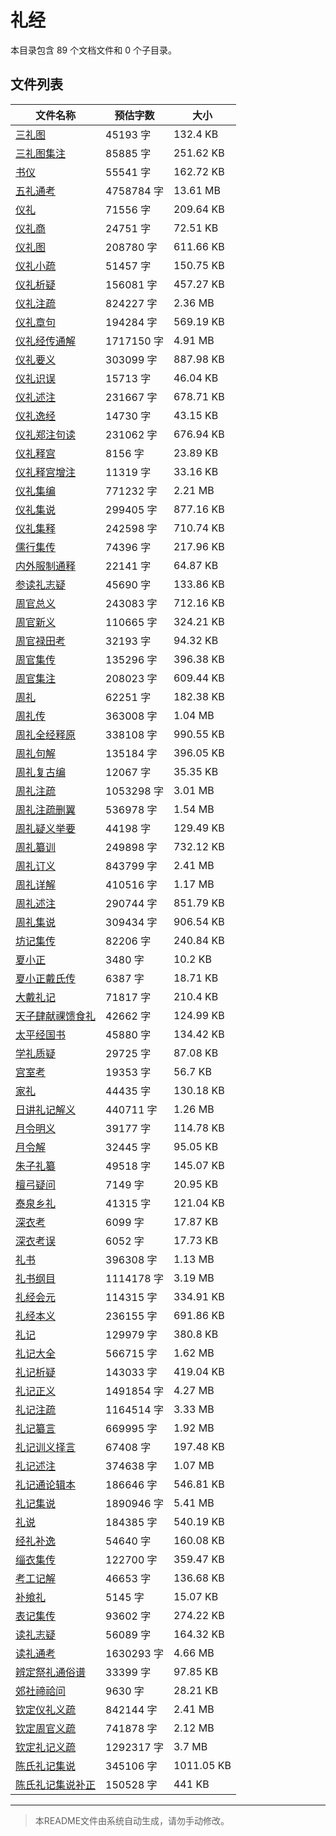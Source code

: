 # 礼经

本目录包含 89 个文档文件和 0 个子目录。

## 文件列表

| 文件名称 | 预估字数 | 大小 |
|---------|---------|------|
| [三礼图](儒藏/礼经/三礼图.md) | 45193 字 | 132.4 KB |
| [三礼图集注](儒藏/礼经/三礼图集注.md) | 85885 字 | 251.62 KB |
| [书仪](儒藏/礼经/书仪.md) | 55541 字 | 162.72 KB |
| [五礼通考](儒藏/礼经/五礼通考.md) | 4758784 字 | 13.61 MB |
| [仪礼](儒藏/礼经/仪礼.md) | 71556 字 | 209.64 KB |
| [仪礼商](儒藏/礼经/仪礼商.md) | 24751 字 | 72.51 KB |
| [仪礼图](儒藏/礼经/仪礼图.md) | 208780 字 | 611.66 KB |
| [仪礼小疏](儒藏/礼经/仪礼小疏.md) | 51457 字 | 150.75 KB |
| [仪礼析疑](儒藏/礼经/仪礼析疑.md) | 156081 字 | 457.27 KB |
| [仪礼注疏](儒藏/礼经/仪礼注疏.md) | 824227 字 | 2.36 MB |
| [仪礼章句](儒藏/礼经/仪礼章句.md) | 194284 字 | 569.19 KB |
| [仪礼经传通解](儒藏/礼经/仪礼经传通解.md) | 1717150 字 | 4.91 MB |
| [仪礼要义](儒藏/礼经/仪礼要义.md) | 303099 字 | 887.98 KB |
| [仪礼识误](儒藏/礼经/仪礼识误.md) | 15713 字 | 46.04 KB |
| [仪礼述注](儒藏/礼经/仪礼述注.md) | 231667 字 | 678.71 KB |
| [仪礼逸经](儒藏/礼经/仪礼逸经.md) | 14730 字 | 43.15 KB |
| [仪礼郑注句读](儒藏/礼经/仪礼郑注句读.md) | 231062 字 | 676.94 KB |
| [仪礼释宫](儒藏/礼经/仪礼释宫.md) | 8156 字 | 23.89 KB |
| [仪礼释宫增注](儒藏/礼经/仪礼释宫增注.md) | 11319 字 | 33.16 KB |
| [仪礼集编](儒藏/礼经/仪礼集编.md) | 771232 字 | 2.21 MB |
| [仪礼集说](儒藏/礼经/仪礼集说.md) | 299405 字 | 877.16 KB |
| [仪礼集释](儒藏/礼经/仪礼集释.md) | 242598 字 | 710.74 KB |
| [儒行集传](儒藏/礼经/儒行集传.md) | 74396 字 | 217.96 KB |
| [内外服制通释](儒藏/礼经/内外服制通释.md) | 22141 字 | 64.87 KB |
| [参读礼志疑](儒藏/礼经/参读礼志疑.md) | 45690 字 | 133.86 KB |
| [周官总义](儒藏/礼经/周官总义.md) | 243083 字 | 712.16 KB |
| [周官新义](儒藏/礼经/周官新义.md) | 110665 字 | 324.21 KB |
| [周官禄田考](儒藏/礼经/周官禄田考.md) | 32193 字 | 94.32 KB |
| [周官集传](儒藏/礼经/周官集传.md) | 135296 字 | 396.38 KB |
| [周官集注](儒藏/礼经/周官集注.md) | 208023 字 | 609.44 KB |
| [周礼](儒藏/礼经/周礼.md) | 62251 字 | 182.38 KB |
| [周礼传](儒藏/礼经/周礼传.md) | 363008 字 | 1.04 MB |
| [周礼全经释原](儒藏/礼经/周礼全经释原.md) | 338108 字 | 990.55 KB |
| [周礼句解](儒藏/礼经/周礼句解.md) | 135184 字 | 396.05 KB |
| [周礼复古编](儒藏/礼经/周礼复古编.md) | 12067 字 | 35.35 KB |
| [周礼注疏](儒藏/礼经/周礼注疏.md) | 1053298 字 | 3.01 MB |
| [周礼注疏删翼](儒藏/礼经/周礼注疏删翼.md) | 536978 字 | 1.54 MB |
| [周礼疑义举要](儒藏/礼经/周礼疑义举要.md) | 44198 字 | 129.49 KB |
| [周礼纂训](儒藏/礼经/周礼纂训.md) | 249898 字 | 732.12 KB |
| [周礼订义](儒藏/礼经/周礼订义.md) | 843799 字 | 2.41 MB |
| [周礼详解](儒藏/礼经/周礼详解.md) | 410516 字 | 1.17 MB |
| [周礼述注](儒藏/礼经/周礼述注.md) | 290744 字 | 851.79 KB |
| [周礼集说](儒藏/礼经/周礼集说.md) | 309434 字 | 906.54 KB |
| [坊记集传](儒藏/礼经/坊记集传.md) | 82206 字 | 240.84 KB |
| [夏小正](儒藏/礼经/夏小正.md) | 3480 字 | 10.2 KB |
| [夏小正戴氏传](儒藏/礼经/夏小正戴氏传.md) | 6387 字 | 18.71 KB |
| [大戴礼记](儒藏/礼经/大戴礼记.md) | 71817 字 | 210.4 KB |
| [天子肆献祼馈食礼](儒藏/礼经/天子肆献祼馈食礼.md) | 42662 字 | 124.99 KB |
| [太平经国书](儒藏/礼经/太平经国书.md) | 45880 字 | 134.42 KB |
| [学礼质疑](儒藏/礼经/学礼质疑.md) | 29725 字 | 87.08 KB |
| [宫室考](儒藏/礼经/宫室考.md) | 19353 字 | 56.7 KB |
| [家礼](儒藏/礼经/家礼.md) | 44435 字 | 130.18 KB |
| [日讲礼记解义](儒藏/礼经/日讲礼记解义.md) | 440711 字 | 1.26 MB |
| [月令明义](儒藏/礼经/月令明义.md) | 39177 字 | 114.78 KB |
| [月令解](儒藏/礼经/月令解.md) | 32445 字 | 95.05 KB |
| [朱子礼纂](儒藏/礼经/朱子礼纂.md) | 49518 字 | 145.07 KB |
| [檀弓疑问](儒藏/礼经/檀弓疑问.md) | 7149 字 | 20.95 KB |
| [泰泉乡礼](儒藏/礼经/泰泉乡礼.md) | 41315 字 | 121.04 KB |
| [深衣考](儒藏/礼经/深衣考.md) | 6099 字 | 17.87 KB |
| [深衣考误](儒藏/礼经/深衣考误.md) | 6052 字 | 17.73 KB |
| [礼书](儒藏/礼经/礼书.md) | 396308 字 | 1.13 MB |
| [礼书纲目](儒藏/礼经/礼书纲目.md) | 1114178 字 | 3.19 MB |
| [礼经会元](儒藏/礼经/礼经会元.md) | 114315 字 | 334.91 KB |
| [礼经本义](儒藏/礼经/礼经本义.md) | 236155 字 | 691.86 KB |
| [礼记](儒藏/礼经/礼记.md) | 129979 字 | 380.8 KB |
| [礼记大全](儒藏/礼经/礼记大全.md) | 566715 字 | 1.62 MB |
| [礼记析疑](儒藏/礼经/礼记析疑.md) | 143033 字 | 419.04 KB |
| [礼记正义](儒藏/礼经/礼记正义.md) | 1491854 字 | 4.27 MB |
| [礼记注疏](儒藏/礼经/礼记注疏.md) | 1164514 字 | 3.33 MB |
| [礼记纂言](儒藏/礼经/礼记纂言.md) | 669995 字 | 1.92 MB |
| [礼记训义择言](儒藏/礼经/礼记训义择言.md) | 67408 字 | 197.48 KB |
| [礼记述注](儒藏/礼经/礼记述注.md) | 374638 字 | 1.07 MB |
| [礼记通论辑本](儒藏/礼经/礼记通论辑本.md) | 186646 字 | 546.81 KB |
| [礼记集说](儒藏/礼经/礼记集说.md) | 1890946 字 | 5.41 MB |
| [礼说](儒藏/礼经/礼说.md) | 184385 字 | 540.19 KB |
| [经礼补逸](儒藏/礼经/经礼补逸.md) | 54640 字 | 160.08 KB |
| [缁衣集传](儒藏/礼经/缁衣集传.md) | 122700 字 | 359.47 KB |
| [考工记解](儒藏/礼经/考工记解.md) | 46653 字 | 136.68 KB |
| [补飨礼](儒藏/礼经/补飨礼.md) | 5145 字 | 15.07 KB |
| [表记集传](儒藏/礼经/表记集传.md) | 93602 字 | 274.22 KB |
| [读礼志疑](儒藏/礼经/读礼志疑.md) | 56089 字 | 164.32 KB |
| [读礼通考](儒藏/礼经/读礼通考.md) | 1630293 字 | 4.66 MB |
| [辨定祭礼通俗谱](儒藏/礼经/辨定祭礼通俗谱.md) | 33399 字 | 97.85 KB |
| [郊社禘祫问](儒藏/礼经/郊社禘祫问.md) | 9630 字 | 28.21 KB |
| [钦定仪礼义疏](儒藏/礼经/钦定仪礼义疏.md) | 842144 字 | 2.41 MB |
| [钦定周官义疏](儒藏/礼经/钦定周官义疏.md) | 741878 字 | 2.12 MB |
| [钦定礼记义疏](儒藏/礼经/钦定礼记义疏.md) | 1292317 字 | 3.7 MB |
| [陈氏礼记集说](儒藏/礼经/陈氏礼记集说.md) | 345106 字 | 1011.05 KB |
| [陈氏礼记集说补正](儒藏/礼经/陈氏礼记集说补正.md) | 150528 字 | 441 KB |

---

> 本README文件由系统自动生成，请勿手动修改。
